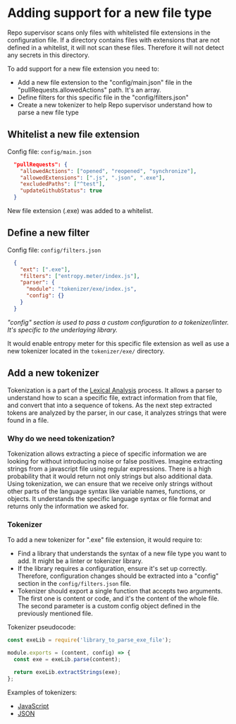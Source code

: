 # Adding support for a new file type

Repo supervisor scans only files with whitelisted file extensions in the configuration file. If a directory contains files with extensions that are not defined in a whitelist, it will not scan these files. Therefore it will not detect any secrets in this directory.

To add support for a new file extension you need to:

- Add a new file extension to the "config/main.json" file in the "pullRequests.allowedActions" path. It's an array.
- Define filters for this specific file in the "config/filters.json"
- Create a new tokenizer to help Repo supervisor understand how to parse a new file type

## Whitelist a new file extension

Config file: `config/main.json`

```json
  "pullRequests": {
    "allowedActions": ["opened", "reopened", "synchronize"],
    "allowedExtensions": [".js", ".json", ".exe"],
    "excludedPaths": ["^test"],
    "updateGithubStatus": true
  }
```

New file extension (.exe) was added to a whitelist.

## Define a new filter

Config file: `config/filters.json`

```json
  {
    "ext": [".exe"],
    "filters": ["entropy.meter/index.js"],
    "parser": {
      "module": "tokenizer/exe/index.js",
      "config": {}
    }
  }
```

_"config" section is used to pass a custom configuration to a tokenizer/linter. It's specific to the underlaying library._

It would enable entropy meter for this specific file extension as well as use a new tokenizer located in the `tokenizer/exe/` directory.

## Add a new tokenizer

Tokenization is a part of the [Lexical Analysis](https://en.wikipedia.org/wiki/Lexical_analysis) process. It allows a parser to understand how to scan a specific file, extract information from that file, and convert that into a sequence of tokens. As the next step extracted tokens are analyzed by the parser, in our case, it analyzes strings that were found in a file.

### Why do we need tokenization?

Tokenization allows extracting a piece of specific information we are looking for without introducing noise or false positives. Imagine extracting strings from a javascript file using regular expressions. There is a high probability that it would return not only strings but also additional data. Using tokenization, we can ensure that we receive only strings without other parts of the language syntax like variable names, functions, or objects. It understands the specific language syntax or file format and returns only the information we asked for.

### Tokenizer

To add a new tokenizer for ".exe" file extension, it would require to:

- Find a library that understands the syntax of a new file type you want to add. It might be a linter or tokenizer library.
- If the library requires a configuration, ensure it's set up correctly. Therefore, configuration changes should be extracted into a "config" section in the `config/filters.json` file.
- Tokenizer should export a single function that accepts two arguments. The first one is content or code, and it's the content of the whole file. The second parameter is a custom config object defined in the previously mentioned file.

Tokenizer pseudocode:

```js
const exeLib = require('library_to_parse_exe_file');

module.exports = (content, config) => {
  const exe = exeLib.parse(content);

  return exeLib.extractStrings(exe);
};

```

Examples of tokenizers:

- [JavaScript](src/parser/tokenizer/js/index.js)
- [JSON](src/parser/tokenizer/json/index.js)
